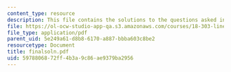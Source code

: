 ```yaml
---
content_type: resource
description: This file contains the solutions to the questions asked in final exam.
file: https://ol-ocw-studio-app-qa.s3.amazonaws.com/courses/18-303-linear-partial-differential-equations-fall-2006/5978806872ff4b3a9c86ae9379ba2956_finalsoln.pdf
file_type: application/pdf
parent_uid: 5e249a61-d8b8-6170-a887-bbba603c8be2
resourcetype: Document
title: finalsoln.pdf
uid: 59788068-72ff-4b3a-9c86-ae9379ba2956
---
```

